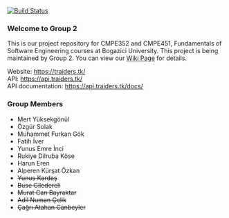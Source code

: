 [![Build Status](https://travis-ci.org/bounswe/bounswe2019group2.svg?branch=master)](https://travis-ci.org/bounswe/bounswe2019group2)

### Welcome to Group 2 
This is our project repository for CMPE352 and CMPE451, Fundamentals of Software Engineering courses at Bogazici University.
This project is being maintained by Group 2. You can view our [Wiki Page](https://github.com/bounswe/bounswe2019group2/wiki) for details.

Website: https://traiders.tk/ <br>
API: https://api.traiders.tk/ <br>
API documentation: https://api.traiders.tk/docs/ <br>


### Group Members
* Mert Yüksekgönül
* Özgür Solak
* Muhammet Furkan Gök
* Fatih İver
* Yunus Emre İnci
* Rukiye Dilruba Köse
* Harun Eren
* Alperen Kürşat Özkan
* ~~Yunus Kardaş~~
* ~~Buse Giledereli~~
* ~~Murat Can Bayraktar~~
* ~~Adil Numan Çelik~~
* ~~Çağrı Atahan Canbeyler~~





